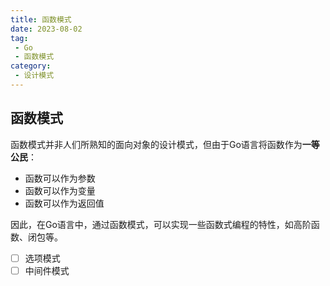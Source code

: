 ```yaml
---
title: 函数模式
date: 2023-08-02
tag:
 - Go
 - 函数模式
category:
 - 设计模式
---
```


<!-- more -->

## 函数模式

函数模式并非人们所熟知的面向对象的设计模式，但由于Go语言将函数作为**一等公民**：

- 函数可以作为参数
- 函数可以作为变量
- 函数可以作为返回值

因此，在Go语言中，通过函数模式，可以实现一些函数式编程的特性，如高阶函数、闭包等。

- [ ] 选项模式
- [ ] 中间件模式

<Catalog />